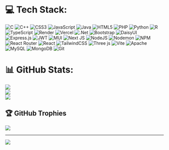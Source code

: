 # 💻 Tech Stack:
![C](https://img.shields.io/badge/c-%2300599C.svg?style=for-the-badge&logo=c&logoColor=white) ![C++](https://img.shields.io/badge/c++-%2300599C.svg?style=for-the-badge&logo=c%2B%2B&logoColor=white) ![CSS3](https://img.shields.io/badge/css3-%231572B6.svg?style=for-the-badge&logo=css3&logoColor=white) ![JavaScript](https://img.shields.io/badge/javascript-%23323330.svg?style=for-the-badge&logo=javascript&logoColor=%23F7DF1E) ![Java](https://img.shields.io/badge/java-%23ED8B00.svg?style=for-the-badge&logo=openjdk&logoColor=white) ![HTML5](https://img.shields.io/badge/html5-%23E34F26.svg?style=for-the-badge&logo=html5&logoColor=white) ![PHP](https://img.shields.io/badge/php-%23777BB4.svg?style=for-the-badge&logo=php&logoColor=white) ![Python](https://img.shields.io/badge/python-3670A0?style=for-the-badge&logo=python&logoColor=ffdd54) ![R](https://img.shields.io/badge/r-%23276DC3.svg?style=for-the-badge&logo=r&logoColor=white) ![TypeScript](https://img.shields.io/badge/typescript-%23007ACC.svg?style=for-the-badge&logo=typescript&logoColor=white) ![Render](https://img.shields.io/badge/Render-%46E3B7.svg?style=for-the-badge&logo=render&logoColor=white) ![Vercel](https://img.shields.io/badge/vercel-%23000000.svg?style=for-the-badge&logo=vercel&logoColor=white) ![.Net](https://img.shields.io/badge/.NET-5C2D91?style=for-the-badge&logo=.net&logoColor=white) ![Bootstrap](https://img.shields.io/badge/bootstrap-%238511FA.svg?style=for-the-badge&logo=bootstrap&logoColor=white) ![DaisyUI](https://img.shields.io/badge/daisyui-5A0EF8?style=for-the-badge&logo=daisyui&logoColor=white) ![Express.js](https://img.shields.io/badge/express.js-%23404d59.svg?style=for-the-badge&logo=express&logoColor=%2361DAFB) ![JWT](https://img.shields.io/badge/JWT-black?style=for-the-badge&logo=JSON%20web%20tokens) ![MUI](https://img.shields.io/badge/MUI-%230081CB.svg?style=for-the-badge&logo=mui&logoColor=white) ![Next JS](https://img.shields.io/badge/Next-black?style=for-the-badge&logo=next.js&logoColor=white) ![NodeJS](https://img.shields.io/badge/node.js-6DA55F?style=for-the-badge&logo=node.js&logoColor=white) ![Nodemon](https://img.shields.io/badge/NODEMON-%23323330.svg?style=for-the-badge&logo=nodemon&logoColor=%BBDEAD) ![NPM](https://img.shields.io/badge/NPM-%23CB3837.svg?style=for-the-badge&logo=npm&logoColor=white) ![React Router](https://img.shields.io/badge/React_Router-CA4245?style=for-the-badge&logo=react-router&logoColor=white) ![React](https://img.shields.io/badge/react-%2320232a.svg?style=for-the-badge&logo=react&logoColor=%2361DAFB) ![TailwindCSS](https://img.shields.io/badge/tailwindcss-%2338B2AC.svg?style=for-the-badge&logo=tailwind-css&logoColor=white) ![Three js](https://img.shields.io/badge/threejs-black?style=for-the-badge&logo=three.js&logoColor=white) ![Vite](https://img.shields.io/badge/vite-%23646CFF.svg?style=for-the-badge&logo=vite&logoColor=white) ![Apache](https://img.shields.io/badge/apache-%23D42029.svg?style=for-the-badge&logo=apache&logoColor=white) ![MySQL](https://img.shields.io/badge/mysql-4479A1.svg?style=for-the-badge&logo=mysql&logoColor=white) ![MongoDB](https://img.shields.io/badge/MongoDB-%234ea94b.svg?style=for-the-badge&logo=mongodb&logoColor=white) ![Git](https://img.shields.io/badge/git-%23F05033.svg?style=for-the-badge&logo=git&logoColor=white)
# 📊 GitHub Stats:
![](https://github-readme-stats.vercel.app/api?username=MathewX470&count_private=false&include_all_commits=true&theme=dark&hide_border=false)<br/>
![](https://nirzak-streak-stats.vercel.app/?user=MathewX470&theme=dark&hide_border=false)<br/>
![](https://github-readme-stats.vercel.app/api/top-langs/?username=MathewX470&theme=dark&hide_border=false&include_all_commits=true&count_private=true&layout=compact)

## 🏆 GitHub Trophies
![](https://github-profile-trophy.vercel.app/?username=MathewX470&theme=radical&no-frame=false&no-bg=true&margin-w=4)  

---
[![](https://visitcount.itsvg.in/api?id=MathewX470&icon=0&color=0)](https://visitcount.itsvg.in)

<!-- Proudly created with GPRM ( https://gprm.itsvg.in ) -->
